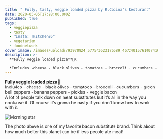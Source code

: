 ```yaml
---
title: " Fully, tasty, veggie loaded pizza by R.Cocina's Resturant"
date: 2020-05-05T17:28:00.000Z
published: true
tags:
  - veggiepizza
  - tasty
  - "Insta: rkitchen95"
  - vegetarian
  - foodnetwork
cover_image: /images/uploads/93970924_577543623175689_4672401576100741037_n.jpg
description: >-
  **Fully veggie loaded pizza**🍕\

  *Includes -cheese - black olives - tomatoes - broccoli - cucumbers - green bell peppers - banana peppers - pickles - veggie bacon*
---
```

**Fully veggie loaded pizza**🍕\
Includes - cheese - black olives - tomatoes - broccoli - cucumbers - green bell peppers - banana peppers - pickles - veggie bacon\
A lot of people talk down on meat substitutes but it’s all in the way you cook/use it. Of course it’s gonna be nasty if you don’t know how to work with it. 

![Morning star](/images/uploads/screenshot_2020-05-05-r-cocina🌱-on-instagram-“fully-veggie-loaded-pizza🍕-includes-cheese-black-olives-tomatoes-bro-...-.png "Morning Star Farms")

The photo above  is one of my favorite bacon substitute brand. Think about how much better this planet can be if less people ate meat!